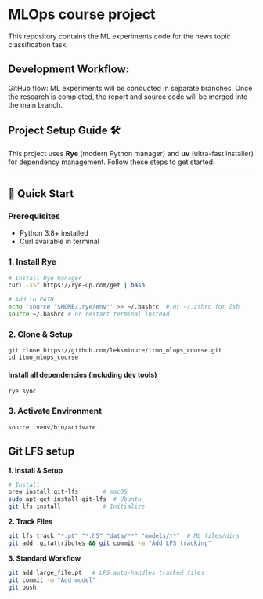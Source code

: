 # MLOps course project

This repository contains the ML experiments code for the news topic classification task.

## Development Workflow:

GitHub flow:
ML experiments will be conducted in separate branches. Once the research is completed, the report and source code will be merged into the main branch.

## Project Setup Guide 🛠️

This project uses **Rye** (modern Python manager) and **uv** (ultra-fast installer) for dependency management. Follow these steps to get started:

---

## 🚀 Quick Start

### Prerequisites
- Python 3.8+ installed
- Curl available in terminal

### 1. Install Rye
```bash
# Install Rye manager
curl -sSf https://rye-up.com/get | bash

# Add to PATH
echo 'source "$HOME/.rye/env"' >> ~/.bashrc  # or ~/.zshrc for Zsh
source ~/.bashrc # or restart terminal instead
```

### 2. Clone & Setup
    git clone https://github.com/leksminure/itmo_mlops_course.git
    cd itmo_mlops_course

#### Install all dependencies (including dev tools)
    rye sync

### 3. Activate Environment
    source .venv/bin/activate

## Git LFS setup

**1. Install & Setup**  
```bash
# Install
brew install git-lfs       # macOS
sudo apt-get install git-lfs  # Ubuntu
git lfs install            # Initialize
```
**2. Track Files**  
```bash
git lfs track "*.pt" "*.h5" "data/**" "models/**"  # ML files/dirs
git add .gitattributes && git commit -m "Add LFS tracking"
```
**3. Standard Workflow**  
```bash
git add large_file.pt   # LFS auto-handles tracked files
git commit -m "Add model"
git push
```
